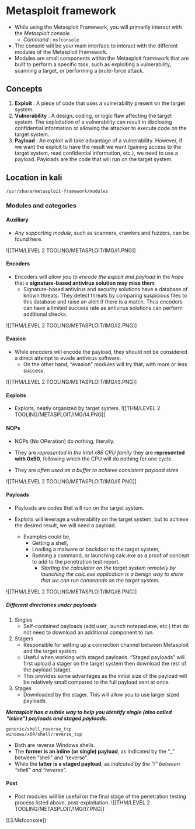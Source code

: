 # Metasploit framework

- While using the Metasploit Framework, you will primarily interact with the *Metasploit console.*  
	- *Command* : `msfconsole`
- The console will be your main interface to interact with the different modules of the Metasploit Framework. 
- Modules are small components within the Metasploit framework that are built to perform a specific task, such as exploiting a vulnerability, scanning a target, or performing a brute-force attack.

## Concepts

1. **Exploit** : A piece of code that uses a vulnerability present on the target system.
2. **Vulnerability** : A design, coding, or logic flaw affecting the target system. The exploitation of a vulnerability can result in disclosing confidential information or allowing the attacker to execute code on the target system.
3. **Payload** : An exploit will take advantage of a vulnerability. However, if we want the exploit to have the result we want (gaining access to the target system, read confidential information, etc.), we need to use a payload. Payloads are the code that will run on the target system.

## Location in kali
`/usr/share/metasploit-framework/modules`

### Modules and categories
#### Auxiliary
- *Any supporting module*, such as scanners, crawlers and fuzzers, can be found here.

![[THM/LEVEL 2 TOOLING/METASPLOIT/IMG/I1.PNG]]

#### Encoders 
- Encoders will *allow you to encode the exploit and payload* in the *hope* that a **signature-based antivirus solution may miss them**
	- Signature-based antivirus and security solutions have a database of known threats. They detect threats by comparing suspicious files to this database and raise an alert if there is a match. Thus encoders can have a limited success rate as antivirus solutions can perform additional checks. 

![[THM/LEVEL 2 TOOLING/METASPLOIT/IMG/I2.PNG]]

#### Evasion 
- While encoders will encode the payload, they should not be considered a direct attempt to evade antivirus software.
	- On the other hand, “evasion” modules will try that, with more or less success.

![[THM/LEVEL 2 TOOLING/METASPLOIT/IMG/I3.PNG]]

#### Exploits 
- Exploits, neatly organized by target system.
![[THM/LEVEL 2 TOOLING/METASPLOIT/IMG/I4.PNG]]


#### NOPs
- NOPs (No OPeration) do nothing, literally.

- They are *represented in the Intel x86 CPU family* they are **represented with 0x90**, following which the CPU will do nothing for one cycle. 
- They are *often used as a buffer to achieve consistent payload sizes*

![[THM/LEVEL 2 TOOLING/METASPLOIT/IMG/I5.PNG]]

#### Payloads 
- Payloads are codes that will run on the target system.

- Exploits will leverage a vulnerability on the target system, but to achieve the desired result, we will need a payload. 
	- Examples could be, 
		- Getting a shell, 
		- Loading a malware or backdoor to the target system, 
		- Running a command, or launching calc.exe as a proof of concept to add to the penetration test report. 
			- *Starting the calculator on the target system remotely by launching the calc.exe application is a benign way to show that we can run commands on the target system.*

![[THM/LEVEL 2 TOOLING/METASPLOIT/IMG/I6.PNG]]

##### Different directories under payloads
1. Singles 
	- Self-contained payloads (add user, launch notepad.exe, etc.) that do not need to download an additional component to run.
2. Stagers 
	- Responsible for setting up a connection channel between Metasploit and the target system. 
	- Useful when working with staged payloads. “Staged payloads” will first upload a stager on the target system then download the rest of the payload (stage). 
	- This provides some advantages as the initial size of the payload will be relatively small compared to the full payload sent at once.
3. Stages
	- Downloaded by the stager. This will allow you to use larger sized payloads.

***Metasploit has a subtle way to help you identify single (also called “inline”) payloads and staged payloads.***

    generic/shell_reverse_tcp
    windows/x64/shell/reverse_tcp

- Both are reverse Windows shells. 
- The **former is an inline (or single) payload**, as indicated by the “_” between “shell” and “reverse”. 
- While the **latter is a staged payload**, as *indicated by the “/” between “shell” and “reverse”.*

#### Post
- Post modules will be useful on the final stage of the penetration testing process listed above, post-exploitation.
![[THM/LEVEL 2 TOOLING/METASPLOIT/IMG/I7.PNG]]



[[3.Msfconsole]]